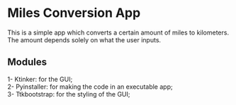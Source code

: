 # Miles Conversion App
This is a simple app which converts a certain amount of miles to kilometers. The amount depends solely on what the user inputs.

## Modules
1- Ktinker: for the GUI; <br>
2- Pyinstaller: for making the code in an executable app; <br>
3- Ttkbootstrap: for the styling of the GUI;
